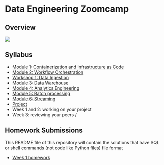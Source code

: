 # Data Engineering Zoomcamp
## Overview

<img src="images/architecture/arch_v4_workshops.jpg" />

## Syllabus

* [Module 1: Containerization and Infrastructure as Code](01-docker-terraform/)
* [Module 2: Workflow Orchestration](02-workflow-orchestration/)
* [Workshop 1: Data Ingestion](cohorts/2025/workshops/dlt.md)
* [Module 3: Data Warehouse](03-data-warehouse/)
* [Module 4: Analytics Engineering](04-analytics-engineering/)
* [Module 5: Batch processing](05-batch/)
* [Module 6: Streaming](06-streaming/)
* [Project](projects)
* Week 1 and 2: working on your project
* Week 3: reviewing your peers /



## Homework Submissions
This README file of this repository will contain the solutions that have SQL or shell commands (not code like Python files) file format

* [Week 1 homework](homework-submissions/)


